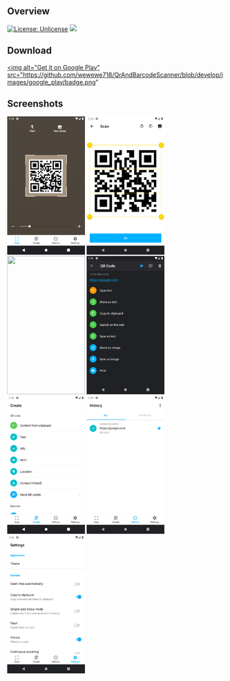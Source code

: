 ## Overview
[![License: Unlicense](https://img.shields.io/badge/license-Unlicense-blue.svg)](http://unlicense.org/)
[![](https://img.shields.io/github/v/release/wewewe718/QrAndBarcodeScanner)](https://github.com/wewewe718/QrAndBarcodeScanner/releases/latest)


## Download

<a href="https://play.google.com/store/apps/details?id=org.barcodescanner"><img alt="Get it on Google Play" src="https://github.com/wewewe718/QrAndBarcodeScanner/blob/develop/images/google_play/badge.png" 
## Screenshots

<img src="https://github.com/Abhay2628/QR-BarCodeScanner/blob/develop/images/screenshots/en/1_scan.png" width="180" height="320"/> <img src="https://github.com/Abhay2628/QR-BarCodeScanner/blob/develop/images/screenshots/en/2_scan_from_file.png" width="180" height="320"/> <img src="https://github.comAbhay2628/QR-BarCodeScanner/blob/develop/images/screenshots/en/3_result.png" width="180" height="320"/> <img src="https://github.com/Abhay2628/QR-BarCodeScanner/blob/develop/images/screenshots/en/4_result_dark_theme.png" width="180" height="320"/> <img src="https://github.com/Abhay2628/QR-BarCodeScanner/blob/develop/images/screenshots/en/5_create.png" width="180" height="320"/> <img src="https://github.com/Abhay2628/QR-BarCodeScanner/blob/develop/images/screenshots/en/6_history.png" width="180" height="320"/> <img src="https://github.com/Abhay2628/QR-BarCodeScanner/blob/develop/images/screenshots/en/7_settings.png" width="180" height="320"/>
